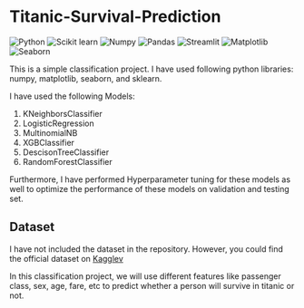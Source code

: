 # Titanic-Survival-Prediction
![Python](https://img.shields.io/badge/Python-3.9.2-blueviolet)
![Scikit learn](https://img.shields.io/badge/sklearn-0.24.2-red)
![Numpy](https://img.shields.io/badge/Numpy-1.19.5-green)
![Pandas](https://img.shields.io/badge/Pandas-1.3.3-blue)
![Streamlit](https://img.shields.io/badge/Streamlit-1.1.0-red)
![Matplotlib](https://img.shields.io/badge/Matplotlib-3.3.4-white)
![Seaborn](https://img.shields.io/badge/Seaborn-0.11.1-pink)



This is a simple classification project. I have used following python libraries: numpy, matplotlib, seaborn, and sklearn.

I have used the following Models:
  1. KNeighborsClassifier
  2. LogisticRegression
  3. MultinomialNB
  4. XGBClassifier
  5. DescisonTreeClassifier
  6. RandomForestClassifier

Furthermore, I have performed Hyperparameter tuning for these models as well to optimize the performance of these models on validation and testing set.

## Dataset
I have not included the dataset in the repository. However, you could find the official dataset on [Kagglev](https://www.kaggle.com/c/titanic/data)


In this classification project,  we will use different features like passenger class, sex, age, fare, etc to predict whether a person will survive in titanic or not.
